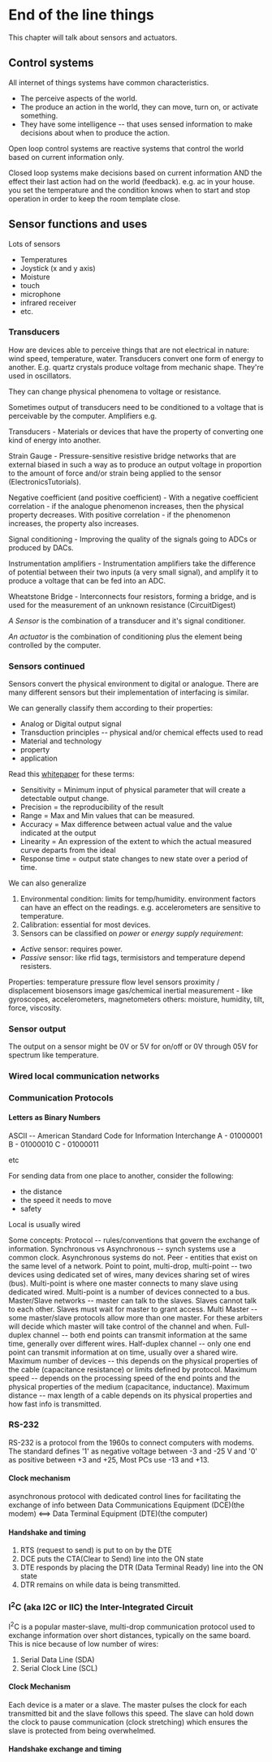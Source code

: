 # End of the line things

This chapter will talk about sensors and actuators.

## Control systems

All internet of things systems have common characteristics.

- The perceive aspects of the world.
- The produce an action in the world, they can move, turn on, or activate something.
- They have some intelligence -- that uses sensed information to make decisions about when to produce the action.

Open loop control systems are reactive systems that control the world based on current information only.

Closed loop systems make decisions based on current information AND the effect their last action had on
the world (feedback). e.g. ac in your house. you set the temperature and the condition knows
when to start and stop operation in order to keep the room template close.

## Sensor functions and uses

Lots of sensors

- Temperatures
- Joystick (x and y axis)
- Moisture
- touch
- microphone
- infrared receiver
- etc.

### Transducers

How are devices able to perceive things that are not electrical in nature: wind speed, temperature, water.
Transducers convert one form of energy to another. E.g. quartz crystals produce voltage from mechanic shape. They're
used in oscillators.

They can change physical phenomena to voltage or resistance.

Sometimes output of transducers need to be conditioned to a voltage that is perceivable by the computer. Amplifiers e.g.

Transducers	- Materials or devices that have the property of converting one kind of energy into another.

Strain Gauge - Pressure-sensitive resistive bridge networks that are external biased in such a way as to produce an output voltage in proportion to the amount of force and/or strain being applied to the sensor (ElectronicsTutorials).

Negative coefficient (and positive coefficient)	- With a negative coefficient correlation - if the analogue phenomenon increases, then the physical property decreases. With positive correlation - if the phenomenon increases, the property also increases.

Signal conditioning	- Improving the quality of the signals going to ADCs or produced by DACs.

Instrumentation amplifiers - Instrumentation amplifiers take the difference of potential between their two inputs (a very small signal), and amplify it to produce a voltage that can be fed into an ADC.

Wheatstone Bridge	- Interconnects four resistors, forming a bridge, and is used for the measurement of an unknown resistance (CircuitDigest)


*A Sensor* is the combination of a transducer and it's signal conditioner.

*An actuator* is the combination of conditioning plus the element being controlled by the computer.


### Sensors continued

Sensors convert the physical environment to digital or analogue.  There are many different sensors but their implementation of interfacing
is similar.

We can generally classify them according to their properties:
- Analog or Digital output signal
- Transduction principles -- physical and/or chemical effects used to read
- Material and technology
- property
- application


Read this [whitepaper](http://www.ni.com/en-us/innovations/white-papers/13/sensor-terminology.html) for these terms:

- Sensitivity = Minimum input of physical parameter that will create a detectable output change.
- Precision = the reproducibility of the result
- Range = Max and Min values that can be measured.
- Accuracy = Max difference between actual value and the value indicated at the output
- Linearity = An expression of the extent to which the actual measured curve departs from the ideal
- Response time = output state changes to new state over a period of time.

We can also generalize
1. Environmental condition: limits for temp/humidity. environment factors can have an effect on the readings.
e.g. accelerometers are sensitive to temperature.
2. Calibration: essential for most devices.
3.  Sensors can be classified on *power* or *energy supply requirement*:
  - *Active* sensor: requires power.
  - *Passive* sensor: like rfid tags, termisistors and temperature depend resisters.

Properties:
temperature
pressure
flow
level sensors
proximity / displacement
biosensors
image
gas/chemical
inertial measurement - like gyroscopes, accelerometers, magnetometers
others: moisture, humidity, tilt, force, viscosity.

### Sensor output

The output on a sensor might be 0V or 5V for on/off or 0V through 05V for spectrum like temperature.


### Wired local communication networks

### Communication Protocols

#### Letters as Binary Numbers

ASCII -- American Standard Code for Information Interchange
A - 01000001
B - 01000010
C - 01000011

etc

For sending data from one place to another, consider the following:
- the distance
- the speed it needs to move
- safety

Local is usually wired

Some concepts:
Protocol -- rules/conventions that govern the exchange of information.
Synchronous vs Asynchronous -- synch systems use a common clock.  Asynchronous systems do not.
Peer - entities that exist on the same level of a network. 
Point to point, multi-drop, multi-point -- two devices using dedicated set of wires, many devices sharing set of wires (bus). Multi-point is where one master connects to many slave using dedicated wired. Multi-point is a number
of devices connected to a bus. 
Master/Slave networks -- master can talk to the slaves. Slaves cannot talk to each other.  Slaves must wait for master to grant access.
Multi Master -- some master/slave protocols allow more than one master.  For these arbiters will decide which master will take control of the channel and when.
Full-duplex channel -- both end points can transmit information at the same time, generally over different wires.
Half-duplex channel -- only one end point can transmit information at on time, usually over a shared wire.
Maximum number of devices -- this depends on the physical properties of the cable (capacitance resistance) or limits defined by protocol.
Maximum speed -- depends on the processing speed of the end points and the physical properties of the medium (capacitance, inductance).
Maximum distance -- max length of a cable depends on its physical properties and how fast info is transmitted.

### RS-232

RS-232 is a protocol from the 1960s to connect computers with modems.  The standard defines '1' as negative voltage between -3 and -25 V and '0' as positive 
between +3 and +25,  Most PCs use -13 and +13.

#### Clock mechanism
asynchronous protocol with dedicated control lines for facilitating the exchange of info between
Data Communications Equipment (DCE)(the modem)  <==> Data Terminal Equipment (DTE)(the computer)  

#### Handshake and timing
1. RTS (request to send) is put to on by the DTE
2. DCE puts the CTA(Clear to Send) line into the ON state
3. DTE responds by placing the DTR (Data Terminal Ready) line into the ON state
4. DTR remains on while data is being transmitted.

### I<sup>2</sup>C (aka I2C or IIC) the Inter-Integrated Circuit
I<sup>2</sup>C is a popular master-slave, multi-drop communication protocol used to exchange information over short distances, typically
on the same board.  This is nice because of low number of wires:
1. Serial Data Line (SDA)
2. Serial Clock Line (SCL)


#### Clock Mechanism
Each device is a mater or a slave. The master pulses the clock for each transmitted bit and the slave follows this speed.  The slave can hold down the clock
to pause communication (clock stretching) which ensures the slave is protected from being overwhelmed.

#### Handshake exchange and timing























































































































